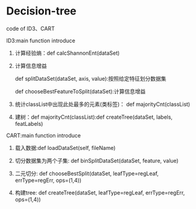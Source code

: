 # Decision-tree
code of ID3、CART 
  
ID3:main function introduce 

1. 计算经验熵：def calcShannonEnt(dataSet)
2. 计算信息增益

     def splitDataSet(dataSet, axis, value):按照给定特征划分数据集
     
     def chooseBestFeatureToSplit(dataSet):计算信息增益
3. 统计classList中出现此处最多的元素(类标签)： def majorityCnt(classList)

4. 建树：def majorityCnt(classList):def createTree(dataSet, labels, featLabels)


CART:main function introduce

1. 载入数据:def loadDataSet(self, fileName)

2. 切分数据集为两个子集: def binSplitDataSet(dataSet, feature, value)

3. 二元切分: def chooseBestSplit(dataSet, leafType=regLeaf, errType=regErr, ops=(1,4))

4. 构建tree: def createTree(dataSet, leafType=regLeaf, errType=regErr, ops=(1,4))







